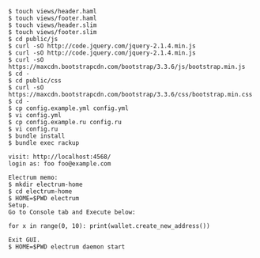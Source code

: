     $ touch views/header.haml
    $ touch views/footer.haml
    $ touch views/header.slim
    $ touch views/footer.slim
    $ cd public/js
    $ curl -sO http://code.jquery.com/jquery-2.1.4.min.js
    $ curl -sO http://code.jquery.com/jquery-2.1.4.min.js
    $ curl -sO https://maxcdn.bootstrapcdn.com/bootstrap/3.3.6/js/bootstrap.min.js
    $ cd -
    $ cd public/css
    $ curl -sO https://maxcdn.bootstrapcdn.com/bootstrap/3.3.6/css/bootstrap.min.css
    $ cd -
    $ cp config.example.yml config.yml
    $ vi config.yml
    $ cp config.example.ru config.ru
    $ vi config.ru
    $ bundle install
    $ bundle exec rackup

    visit: http://localhost:4568/
    login as: foo foo@example.com

    Electrum memo:
    $ mkdir electrum-home
    $ cd electrum-home
    $ HOME=$PWD electrum
    Setup.
    Go to Console tab and Execute below:

    for x in range(0, 10): print(wallet.create_new_address())

    Exit GUI.
    $ HOME=$PWD electrum daemon start
